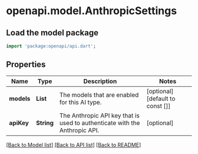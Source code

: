 # openapi.model.AnthropicSettings

## Load the model package
```dart
import 'package:openapi/api.dart';
```

## Properties
Name | Type | Description | Notes
------------ | ------------- | ------------- | -------------
**models** | **List<String>** | The models that are enabled for this AI type. | [optional] [default to const []]
**apiKey** | **String** | The Anthropic API key that is used to authenticate with the Anthropic API. | [optional] 

[[Back to Model list]](../README.md#documentation-for-models) [[Back to API list]](../README.md#documentation-for-api-endpoints) [[Back to README]](../README.md)


